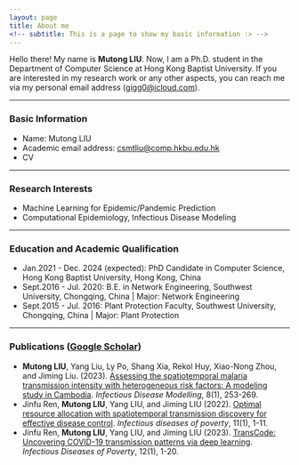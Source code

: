 ```yaml
---
layout: page
title: About me
<!-- subtitle: This is a page to show my basic information :> -->
---
```


Hello there! My name is **Mutong LIU**. Now, I am a Ph.D. student in the Department of Computer Science at Hong Kong Baptist University. If you are interested in my research work or any other aspects, you can reach me via my personal email address (<a href="mailto:gigg0@icloud.com">gigg0@icloud.com</a>).

------



### Basic Information

- Name: Mutong LIU
- Academic email address: <a href="mailto:csmtliu@comp.hkbu.edu.hk">csmtliu@comp.hkbu.edu.hk</a>
- CV

------



### Research Interests

- Machine Learning for Epidemic/Pandemic Prediction
- Computational Epidemiology, Infectious Disease Modeling

------



### Education and Academic Qualification

- Jan.2021 - Dec. 2024 (expected): PhD Candidate in Computer Science, Hong Kong Baptist University, Hong Kong, China
- Sept.2016 - Jul. 2020: B.E. in Network Engineering, Southwest University, Chongqing, China | Major: Network Engineering
- Sept.2015 - Jul. 2016: Plant Protection Faculty, Southwest University, Chongqing, China | Major: Plant Protection

------



### Publications ([Google Scholar](https://scholar.google.com/citations?user=erU2odMAAAAJ&hl=en))

- **Mutong LIU**, Yang Liu, Ly Po, Shang Xia, Rekol Huy, Xiao-Nong Zhou, and Jiming Liu. (2023). [Assessing the spatiotemporal malaria transmission intensity with heterogeneous risk factors: A modeling study in Cambodia](https://www.sciencedirect.com/science/article/pii/S2468042723000064). *Infectious Disease Modelling*, 8(1), 253-269.
- Jinfu Ren, **Mutong LIU**, Yang LIU, and Jiming LIU (2022). [Optimal resource allocation with spatiotemporal transmission discovery for effective disease control](https://pubmed.ncbi.nlm.nih.gov/35331329/). *Infectious diseases of poverty*, 11(1), 1-11.
- Jinfu Ren, **Mutong LIU**, Yang LIU, and Jiming LIU (2023). [TransCode: Uncovering COVID-19 transmission patterns via deep learning](https://idpjournal.biomedcentral.com/articles/10.1186/s40249-023-01052-9). *Infectious Diseases of Poverty*, 12(1), 1-20.